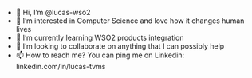 - 👋 Hi, I’m @lucas-wso2
- 👀 I’m interested in Computer Science and love how it changes human lives
- 🌱 I’m currently learning WSO2 products integration
- 💞️ I’m looking to collaborate on anything that I can possibly help
- 📫 How to reach me? You can ping me on Linkedin: linkedin.com/in/lucas-tvms

<!---
lucas-wso2/lucas-wso2 is a ✨ special ✨ repository because its `README.md` (this file) appears on your GitHub profile.
You can click the Preview link to take a look at your changes.
--->
